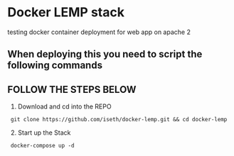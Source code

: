 # Docker LEMP stack
testing docker container deployment for web app on apache 2

## When deploying this you need to script the following commands

## FOLLOW THE STEPS BELOW

1. Download and cd into the REPO

` git clone https://github.com/iseth/docker-lemp.git && cd docker-lemp`

2. Start up the Stack

` docker-compose up -d`

